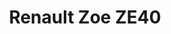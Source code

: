 ---
title: Renault Zoe ZE40
car_manufacturer: Renault
car_name: Zoe ZE40
car_name_subtext:
car_release_year:
car_added_to_tbdp:
car_last_change_date:
battery_size_available_kwh: 37
battery_size_rated_kwh: 40
battery_size_vsource: https://www.youtube.com/watch?v=ooxNIz9rGfg
weight_total: 
weight_front_axle: 
weight_rear_axle: 
weight_vsource: 
winter_consumption_90kmh_wh-km: 187
winter_consumption_90kmh_wh-mi: 301
winter_consumption_120kmh_wh-km: 
winter_consumption_120kmh_wh-mi: 
winter_consumption_vsource: https://www.youtube.com/watch?v=ooxNIz9rGfg
summer_consumption_90kmh_wh-km: 
summer_consumption_90kmh_wh-mi: 
summer_consumption_120kmh_wh-km: 
summer_consumption_120kmh_wh-mi: 
summer_consumption_vsource: 
winter_range_90kmh_km: 200
winter_range_120kmh_km: 
winter_range_vsource: https://www.youtube.com/watch?v=ooxNIz9rGfg
summer_range_90kmh_km: 
summer_range_120kmh_km: 
summer_range_vsource: 
bananaboxes_trunk: 
bananaboxes_folded_seats: 
bananaboxes_vsource: 
car_general_review_vsource:
car_noise_80_kmh_db: 
car_noise_100_kmh_db: 
car_noise_120_kmh_db: 
car_noise_vsource: 
---